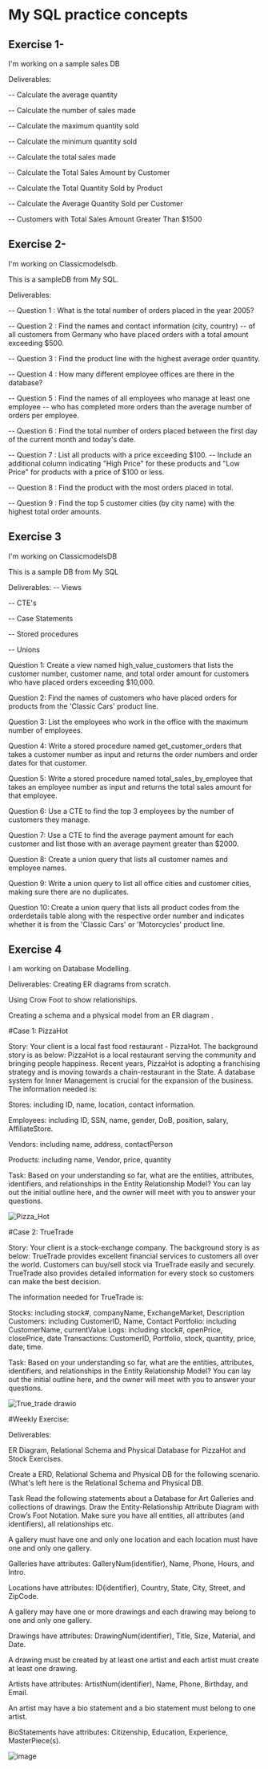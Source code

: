# My SQL practice concepts

## Exercise 1-
I'm working on a sample sales DB

Deliverables:

-- Calculate the average quantity 

-- Calculate the number of sales made

-- Calculate the maximum quantity sold 

-- Calculate the minimum quantity sold

-- Calculate the total sales made

-- Calculate the Total Sales Amount by Customer

-- Calculate the Total Quantity Sold by Product

-- Calculate the Average Quantity Sold per Customer

-- Customers with Total Sales Amount Greater Than $1500


## Exercise 2-

I'm working on Classicmodelsdb.

This is a sampleDB from My SQL.

Deliverables:

-- Question 1 : What is the total number of orders placed in the year 2005?

-- Question 2 : Find the names and contact information (city, country) 
-- of all customers from Germany who have placed orders with a total amount exceeding $500.

-- Question 3 : Find the product line with the highest average order quantity.

-- Question 4 : How many different employee offices are there in the database?

-- Question 5 : Find the names of all employees who manage at least one employee 
-- who has completed more orders than the average number of orders per employee.

-- Question 6 : Find the total number of orders placed between the first day of the current month and today's date.

-- Question 7 : List all products with a price exceeding $100. 
-- Include an additional column indicating "High Price" for these products and "Low Price" for products with a price of $100 or less.

-- Question 8 : Find the product with the most orders placed in total.

-- Question 9 : Find the top 5 customer cities (by city name) with the highest total order amounts.

## Exercise 3

I'm working on ClassicmodelsDB

This is a sample DB from My SQL

 Deliverables:
-- Views

-- CTE's

-- Case Statements

-- Stored procedures

-- Unions

 
Question 1: Create a view named high_value_customers that lists the customer number, customer name, and total order amount for customers who have placed orders exceeding $10,000.

Question 2: Find the names of customers who have placed orders for products from the 'Classic Cars' product line.

Question 3: List the employees who work in the office with the maximum number of employees.

Question 4: Write a stored procedure named get_customer_orders that takes a customer number as input and returns the order numbers and order dates for that customer.

Question 5: Write a stored procedure named total_sales_by_employee that takes an employee number as input and returns the total sales amount for that employee.

Question 6: Use a CTE to find the top 3 employees by the number of customers they manage.

Question 7: Use a CTE to find the average payment amount for each customer and list those with an average payment greater than $2000.

Question 8: Create a union query that lists all customer names and employee names.

Question 9: Write a union query to list all office cities and customer cities, making sure there are no duplicates.

Question 10: Create a union query that lists all product codes from the orderdetails table along with the respective order number and indicates whether it is from the 'Classic Cars' or 'Motorcycles' product line.


## Exercise 4
I am working on Database Modelling.

Deliverables:
Creating  ER diagrams from scratch.

Using Crow Foot to show relationships.

Creating a schema and  a physical model from an ER diagram .

#Case 1: PizzaHot

Story:
Your client is a local fast food restaurant - PizzaHot. The background story is as below:
PizzaHot is a local restaurant serving the community and bringing people happiness. Recent years, PizzaHot is adopting a franchising strategy and is moving towards a chain-restaurant in the State. A database system for Inner Management is crucial for the expansion of the business.
The information needed is:

Stores: including ID, name, location, contact information.

Employees: including ID, SSN, name, gender, DoB, position, salary, AffiliateStore.

Vendors: including name, address, contactPerson

Products: including name, Vendor, price, quantity

Task:
Based on your understanding so far, what are the entities, attributes, identifiers, and relationships in the Entity Relationship Model? You can lay out the initial outline here, and the owner will meet with you to answer your questions.

![Pizza_Hot](https://github.com/miriamkiarie/SQLDatabase/assets/170304101/de839fe5-39e1-4407-a51c-f97c7a9df370)


#Case 2: TrueTrade

Story:
Your client is a stock-exchange company. The background story is as below:
TrueTrade provides excellent financial services to customers all over the world. Customers can buy/sell stock via TrueTrade easily and securely. TrueTrade also provides detailed information for every stock so customers can make the best decision.

The information needed for TrueTrade is:

Stocks: including stock#, companyName, ExchangeMarket, Description
Customers: including CustomerID, Name, Contact
Portfolio: including CustomerName, currentValue
Logs: including stock#, openPrice, closePrice, date
Transactions: CustomerID, Portfolio, stock, quantity, price, date, time.

Task:
Based on your understanding so far, what are the entities, attributes, identifiers, and relationships in the Entity Relationship Model? You can lay out the initial outline here, and the owner will meet with you to answer your questions.

![True_trade drawio](https://github.com/miriamkiarie/SQLDatabase/assets/170304101/fa491915-254b-4385-9fc2-b013d2c06746)


 #Weekly Exercise:
 
Deliverables:

ER Diagram, Relational Schema and Physical Database for PizzaHot and Stock Exercises.

Create a ERD, Relational Schema and Physical DB for the following scenario. (What's left here is the Relational Schema and Physical DB.

Task
Read the following statements about a Database for Art Galleries and collections of drawings. Draw the Entity-Relationship Attribute Diagram with Crow’s Foot Notation. Make sure you have all entities, all attributes (and identifiers), all relationships etc.

A gallery must have one and only one location and each location must have one and only one gallery.

Galleries have attributes: GalleryNum(identifier), Name, Phone, Hours, and Intro.

Locations have attributes: ID(identifier), Country, State, City, Street, and ZipCode.

A gallery may have one or more drawings and each drawing may belong to one and only one gallery.

Drawings have attributes: DrawingNum(identifier), Title, Size, Material, and Date.

A drawing must be created by at least one artist and each artist must create at least one drawing.

Artists have attributes: ArtistNum(identifier), Name, Phone, Birthday, and Email.

An artist may have a bio statement and a bio statement must belong to one artist.

BioStatements have attributes: Citizenship, Education, Experience, MasterPiece(s).

![image](https://github.com/miriamkiarie/SQLDatabase/assets/170304101/adef6377-a9ec-421c-ac2d-d181e70e6ef7)







